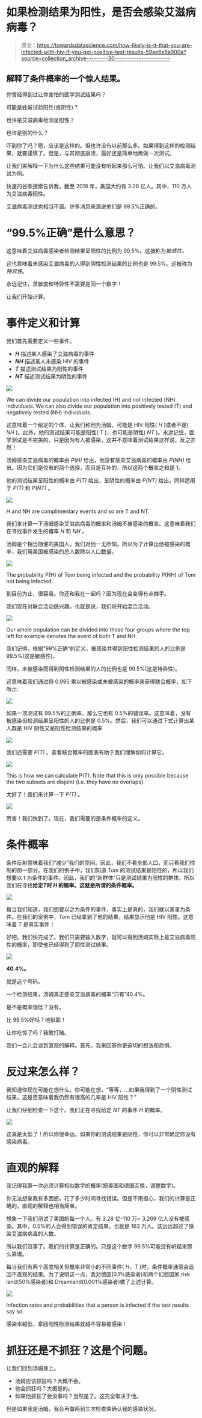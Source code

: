 # 如果检测结果为阳性，是否会感染艾滋病病毒？

> 原文：<https://towardsdatascience.com/how-likely-is-it-that-you-are-infected-with-hiv-if-you-get-positive-test-results-59ae6e5a900a?source=collection_archive---------30----------------------->

## 解释了条件概率的一个惊人结果。

你曾经得到过让你害怕的医学测试结果吗？

可能是妊娠试验阳性(或阴性)？

也许是艾滋病毒检测呈阳性？

也许是别的什么？

吓到你了吗？嗯，应该是这样的。但也许没有以前那么多。如果得到这样的检测结果，就要谨慎了。但是，与其彻底崩溃，最好还是简单地再做一次测试。

让我们来解释一下为什么这些结果可能没有听起来那么可怕。让我们以艾滋病毒测试为例。

快速的谷歌搜索告诉我，截至 2018 年，美国大约有 3.28 亿人。其中，110 万人为艾滋病毒阳性。

艾滋病毒测试也相当不错。许多消息来源说他们是 99.5%正确的。

# “99.5%正确”是什么意思？

这意味着艾滋病毒感染者检测结果呈阳性的比例为 99.5%。这被称为*敏感性。*

这也意味着未感染艾滋病毒的人得到阴性检测结果的比例也是 99.5%。这被称为*特异性*。

永远记住，灵敏度和特异性不需要是同一个数字！

让我们开始计算。

# 事件定义和计算

我们首先需要定义一些事件。

*   ***H*** 描述某人感染了艾滋病毒的事件
*   ***NH*** 描述某人未感染 HIV 的事件
*   ***T*** 描述测试结果为阳性的事件
*   ***NT*** 描述测试结果为阴性的事件

![](img/1fcfafa7bb47dbe487ed2127208afdb9.png)

We can divide our population into infected (H) and not infected (NH) individuals. We can also divide our population into positively tested (T) and negatively tested (NH) individuals.

这意味着一个给定的个体，让我们称他为汤姆，可能是 HIV 阳性( *H* )或者不是( *NH* )。此外，他的测试结果可能是阳性( *T* )，也可能是阴性( *NT* )。永远记住，医学测试是不完美的，只是因为有人被感染，这并不意味着测试结果这样说，反之亦然！

汤姆感染艾滋病毒的概率由 *P(H)* 给出，他没有感染艾滋病毒的概率由 *P(NH)* 给出。因为它们是仅有的两个选择，而且是互补的，所以这两个概率之和是 1。

他的测试结果呈阳性的概率由 *P(T)* 给出，呈阴性的概率由 *P(NT)* 给出。同样适用于 *P(T)* 和 *P(NT)* 。

![](img/8a55383598eac55e09545141fca4360a.png)

H and NH are complimentary events and so are T and NT.

我们来计算一下汤姆感染艾滋病病毒的概率和汤姆不被感染的概率。这意味着我们在寻找事件发生的概率 *H* 和 *NH* 。

汤姆是个相当随便的美国人，我们对他一无所知。所以为了计算出他被感染的概率，我们用美国被感染的总人数除以人口数量。

![](img/525c88e490651b28362e5f588bf89d5a.png)

The probability P(H) of Tom being infected and the probability P(NH) of Tom not being infected.

到目前为止，很容易。你还和我在一起吗？因为现在会变得有点棘手。

我们现在对联合活动感兴趣，也就是说，我们将开始混合活动。

![](img/c41a047d312809d38a7bb6f49cf86238.png)

Our whole population can be divided into those four groups where the top left for example denotes the event of both T and NH.

我们记得，根据“99%正确”的定义，被感染并得到阳性检测结果的人的比例是 99.5%(这是敏感性)。

同样，未被感染而得到阴性检测结果的人的比例也是 99.5%(这是特异性)。

这意味着我们通过将 0.995 乘以被感染或未被感染的概率来获得联合概率，如下所示:

![](img/502bf0fb432442e3a794a16adc7f6026.png)

如果一项测试有 99.5%的正确率，那么它也有 0.5%的错误率。这意味着，没有被感染但检测结果呈阳性的人的比例是 0.5%。然后，我们可以通过下式计算出某人既是 HIV 阴性又是阳性检测结果的概率

![](img/0b93946f8825883301e6ef202aa98259.png)

我们还需要 *P(T)* 。查看联合概率的图表有助于我们理解如何计算它。

![](img/f0407da961ac9146b2fb3e2d0a462cb2.png)

This is how we can calculate P(T). Note that this is only possible because the two subsets are disjoint (i.e. they have no overlaps).

太好了！我们来计算一下 *P(T)* 。

![](img/941af4fddea140b145b654c7fa2ce4ce.png)

厉害！我们快到了。现在，我们需要的是条件概率的定义。

# 条件概率

条件反射意味着我们“减少”我们的空间。因此，我们不看全部人口，而只看我们控制的那一部分。在我们的例子中，我们知道 Tom 的测试结果是阳性的，所以我们想要以 t 为条件的事件。因此，我们的“新群体”只是测试结果为阳性的群体。所以我们在寻找**给定*T*时 *H* 的概率。这就是所谓的条件概率。**

![](img/f34464b9f187dd0114c225eb06bfe5cd.png)

每当我们知道，我们想要以之为条件的事件，事实上是真的，我们就以某事为条件。在我们的案例中，Tom 已经拿到了他的结果，结果显示他是 HIV 阳性。这意味着 *T* 是真实事件！

好吧。我们快完成了。我们只需要输入数字，就可以得到汤姆实际上是艾滋病毒阳性的概率，即使他已经得到了阴性测试结果。

![](img/07687182deaaf7f4191fd9ab6025877b.png)

**40.4%。**

就是这个号码。

一个检测结果，汤姆真正感染艾滋病毒的概率“只有”40.4%。

是不是概率很低？没有。

比 99.5%好吗？地狱耶！

让你吃惊了吗？我敢打赌。

我们一会儿会谈到直观的解释。首先，我来回答你更迫切的想法和恐惧。

# 反过来怎么样？

我知道你现在可能在想什么。你可能在想，“等等，…如果我得到了一个阴性测试结果，这是否意味着我仍然有很高的几率是 HIV 阳性？”

让我们仔细检查一下这个。我们正在寻找给定 *NT* 的事件 *H* 的概率。

![](img/126672868df6442a1b8a1aef610d1509.png)

这真是太低了！所以你很幸运。如果你的测试结果是阴性，你可以非常确定你没有感染病毒。

# 直观的解释

我记得我第一次必须计算相似数字的概率(把美国和德国互换，调整数字)。

你无法想象我有多困惑，花了多少时间寻找错误。但是不用担心，我们的计算是正确的，直观的解释也相当简单。

想象一下我们测试了美国的每一个人。有 3.28 亿-110 万= 3.269 亿人没有被感染。其中，0.5%的人会得到错误的肯定结果。也就是 163 万人。这远远超过了感染艾滋病病毒的人数。

所以我们没事了。我们的计算是正确的。只是这个数字 99.5%可能没有听起来那么靠谱。

每当我们有两个高度相关但概率非常小的不同事件( *H，T* )时，条件概率通常会返回不直观的结果。为了说明这一点，我对德国(0.1%感染者)和两个幻想国家 risk land(50%感染者)和 Dreamland(0.001%感染者)做了上述计算。

![](img/aa24c364a1b55177d4f37f9d5bac914c.png)

Infection rates and probabilities that a person is infected if the test results say so.

感染率越低，拿回阳性检测结果就越不容易被感染！

# 抓狂还是不抓狂？这是个问题。

让我们回到汤姆身上。

*   汤姆应该抓狂吗？大概不会。
*   他会抓狂吗？大概是的。
*   如果他抓狂了会没事吗？当然是了。这完全取决于他。

但是如果我是汤姆，我会再做两到三次检查来确认我的感染状况。